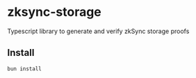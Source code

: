 # zksync-storage

Typescript library to generate and verify zkSync storage proofs

## Install
```bash
bun install
```